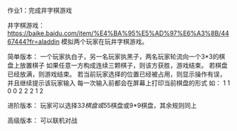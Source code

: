 作业1：完成井字棋游戏

井字棋游戏：https://baike.baidu.com/item/%E4%BA%95%E5%AD%97%E6%A3%8B/4467444?fr=aladdin
模拟两个玩家在玩井字棋游戏。

简单版本：
一个玩家执白子，另一名玩家执黑子，两名玩家轮流向一个3*3的棋盘上放置棋子
如果任意一方构成连续三颗棋子，则该方获胜，游戏结束。
若棋盘已经放满，则游戏结束。
若当前玩家选择的位置已经被占用，则显示操作有误，并且继续提示该玩家输入
每一次输入前都会在屏幕上打印当前棋盘的形式
如：
1 1 0
0 2 2
2 1 2

进阶版本：
玩家可以选择3*3棋盘或5*5棋盘或9*9棋盘，其余规则同上

高级版本：
可以联机对战